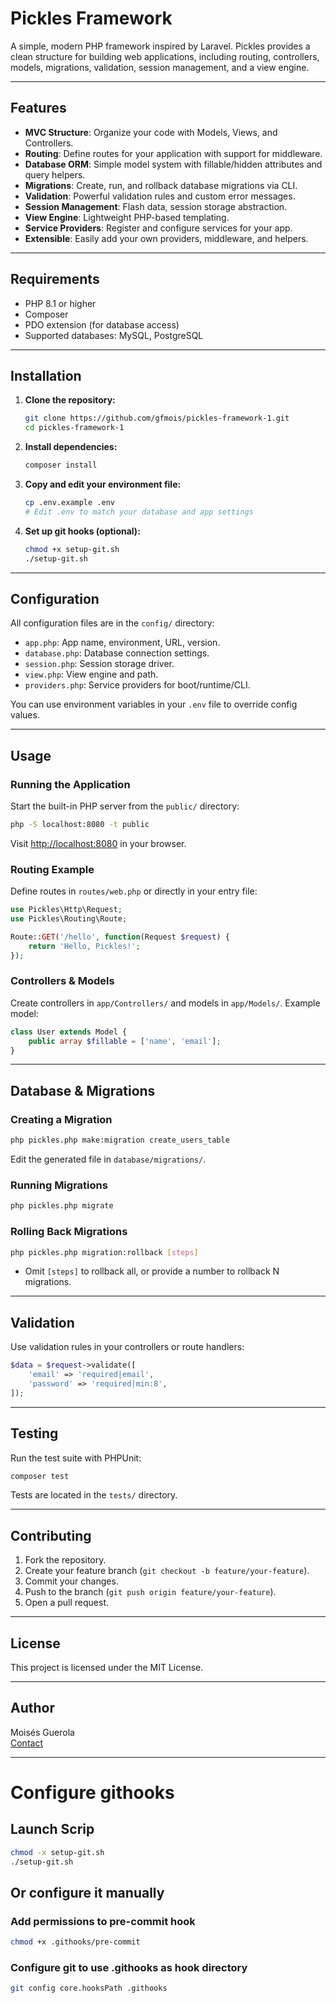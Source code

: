 # Pickles Framework

A simple, modern PHP framework inspired by Laravel. Pickles provides a clean structure for building web applications, including routing, controllers, models, migrations, validation, session management, and a view engine.

---

## Features

- **MVC Structure**: Organize your code with Models, Views, and Controllers.
- **Routing**: Define routes for your application with support for middleware.
- **Database ORM**: Simple model system with fillable/hidden attributes and query helpers.
- **Migrations**: Create, run, and rollback database migrations via CLI.
- **Validation**: Powerful validation rules and custom error messages.
- **Session Management**: Flash data, session storage abstraction.
- **View Engine**: Lightweight PHP-based templating.
- **Service Providers**: Register and configure services for your app.
- **Extensible**: Easily add your own providers, middleware, and helpers.

---

## Requirements

- PHP 8.1 or higher
- Composer
- PDO extension (for database access)
- Supported databases: MySQL, PostgreSQL

---

## Installation

1. **Clone the repository:**
   ```bash
   git clone https://github.com/gfmois/pickles-framework-1.git
   cd pickles-framework-1
   ```

2. **Install dependencies:**
   ```bash
   composer install
   ```

3. **Copy and edit your environment file:**
   ```bash
   cp .env.example .env
   # Edit .env to match your database and app settings
   ```

4. **Set up git hooks (optional):**
   ```bash
   chmod +x setup-git.sh
   ./setup-git.sh
   ```

---

## Configuration

All configuration files are in the `config/` directory:

- `app.php`: App name, environment, URL, version.
- `database.php`: Database connection settings.
- `session.php`: Session storage driver.
- `view.php`: View engine and path.
- `providers.php`: Service providers for boot/runtime/CLI.

You can use environment variables in your `.env` file to override config values.

---

## Usage

### Running the Application

Start the built-in PHP server from the `public/` directory:

```bash
php -S localhost:8080 -t public
```

Visit [http://localhost:8080](http://localhost:8080) in your browser.

### Routing Example

Define routes in `routes/web.php` or directly in your entry file:

```php
use Pickles\Http\Request;
use Pickles\Routing\Route;

Route::GET('/hello', function(Request $request) {
    return 'Hello, Pickles!';
});
```

### Controllers & Models

Create controllers in `app/Controllers/` and models in `app/Models/`. Example model:

```php
class User extends Model {
    public array $fillable = ['name', 'email'];
}
```

---

## Database & Migrations

### Creating a Migration

```bash
php pickles.php make:migration create_users_table
```

Edit the generated file in `database/migrations/`.

### Running Migrations

```bash
php pickles.php migrate
```

### Rolling Back Migrations

```bash
php pickles.php migration:rollback [steps]
```
- Omit `[steps]` to rollback all, or provide a number to rollback N migrations.

---

## Validation

Use validation rules in your controllers or route handlers:

```php
$data = $request->validate([
    'email' => 'required|email',
    'password' => 'required|min:8',
]);
```

---

## Testing

Run the test suite with PHPUnit:

```bash
composer test
```

Tests are located in the `tests/` directory.

---

## Contributing

1. Fork the repository.
2. Create your feature branch (`git checkout -b feature/your-feature`).
3. Commit your changes.
4. Push to the branch (`git push origin feature/your-feature`).
5. Open a pull request.

---

## License

This project is licensed under the MIT License.

---

## Author

Moisés Guerola  
[Contact](mailto:daw.moisesguerola@gmail.com)

---

# Configure githooks
## Launch Scrip
```bash
chmod -x setup-git.sh
./setup-git.sh
```

## Or configure it manually

### Add permissions to pre-commit hook
```bash
chmod +x .githooks/pre-commit
```

### Configure git to use .githooks as hook directory
```bash
git config core.hooksPath .githooks
```


